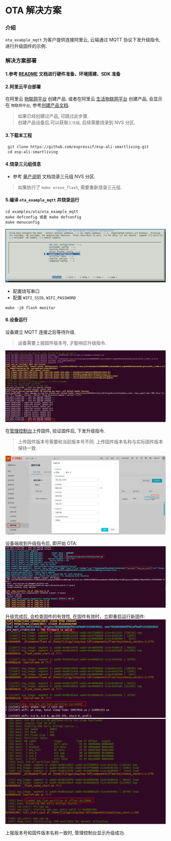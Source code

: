# OTA 解决方案

### 介绍
`ota_example_mqtt` 为客户提供连接阿里云, 云端通过 MQTT 协议下发升级指令, 进行升级固件的示例.

### 解决方案部署
#### 1.参考 [README](../../../README.md) 文档进行硬件准备、环境搭建、SDK 准备

#### 2.阿里云平台部署
在阿里云 [物联网平台](https://iot.console.aliyun.com) 创建产品. 或者在阿里云 [生活物联网平台](https://living.aliyun.com/#/) 创建产品, 会显示在 `物联网平台`, 参考[创建产品文档](https://living.aliyun.com/doc#readygo.html).
> 如果已经创建过产品, 可跳过此步骤.  
> 创建产品设备后,可以获取`三元组`, 后续需要烧录到 NVS 分区.

#### 3.下载本工程
   ```
    git clone https://github.com/espressif/esp-ali-smartliving.git
    cd esp-ali-smartliving
   ```

#### 4.烧录三元组信息
- 参考 [量产说明](../../../config/mass_mfg/README.md) 文档烧录三元组 NVS 分区.

> 如果执行了 `make erase_flash`, 需要重新烧录三元组.

#### 5.编译 `ota_example_mqtt` 并烧录运行
```
cd examples/ota/ota_example_mqtt
make defconfig 或者 make defconfig
make menuconfig
```

![](_static/p1.png)

- 配置烧写串口
- 配置 `WIFI_SSID`, `WIFI_PASSWORD`

```
make -j8 flash monitor
```

#### 6.设备运行

设备建立 MQTT 连接之后等待升级.
> 设备需要上报固件版本号, 才能响应升级指令.

![](_static/p2.png)

在[管理控制台](https://iot.console.aliyun.com/ota/list)上传固件, 验证固件后, 下发升级指令.
> 上传固件版本号需要和当前版本号不同.
> 上传固件版本名称与实际固件版本保持一致.

![](_static/p3.png)

设备端收到升级指令后, 即开始 OTA:
![](_static/p4.png)

升级完成后, 会检查固件的有效性, 在固件有效时，立即重启运行新固件:
![](_static/p5.png)
![](_static/p6.png)

上报版本号和固件版本名称一致时, 管理控制台显示升级成功.